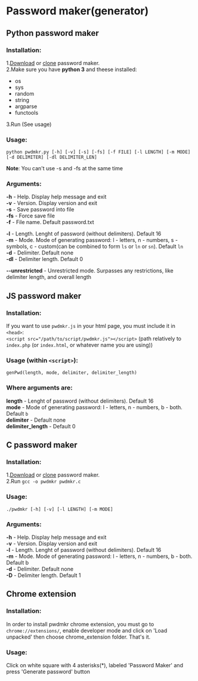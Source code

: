 # Password maker(generator)

## Python password maker
### Installation:
1.[Download](https://github.com/maxrt101/password_maker/archive/master.zip) or [clone](https://github.com/maxrt101/password_maker) password maker.  
2.Make sure you have **python 3** and theese installed:  
 - os  
 - sys  
 - random  
 - string  
 - argparse  
 - functools  

3.Run (See usage)  

### Usage:
`python pwdmkr.py [-h] [-v] [-s] [-fs] [-f FILE] [-l LENGTH] [-m MODE] [-d DELIMITER] [-dl DELIMITER_LEN]`   

**Note**: You can't use -s and -fs at the same time

### Arguments:
**-h** - Help. Display help message and exit  
**-v** - Version. Display version and exit  
**-s** - Save password into file  
**-fs** - Force save file  
**-f** - File name. Default password.txt  

**-l** - Length. Lenght of password (without delimiters). Default 16  
**-m** - Mode. Mode of generating password: l - letters, n - numbers, s - symbols, c - custom(can be combined to form `ls` or `ln` or `sn`). Default `ln`  
**-d** - Delimiter. Default none  
**-dl** - Delimiter length. Default 0
  
**--unrestricted** - Unrestricted mode. Surpasses any restrictions, like delimiter length, and overall length  
  

## JS password maker  
### Installation:  
If you want to use `pwdmkr.js` in your html page, you must include it in `<head>`:  
`<script src="/path/to/script/pwdmkr.js"></script>` (path relatively to `index.php` (or `index.html`, or whatever name you are using))  
  
### Usage (within `<script>`):  
`genPwd(length, mode, delimiter, delimiter_length)`  
  
### Where arguments are:  
**length** - Lenght of password (without delimiters). Default 16  
**mode** - Mode of generating password: l - letters, n - numbers, b - both. Default `b`  
**delimiter** - Default none  
**delimiter_length** - Default 0  

## C password maker  
### Installation:
1.[Download](https://github.com/maxrt101/password_maker/archive/master.zip) or [clone](https://github.com/maxrt101/password_maker) password maker.  
2.Run `gcc -o pwdmkr pwdmkr.c`  

### Usage:
`./pwdmkr [-h] [-v] [-l LENGTH] [-m MODE]`  

### Arguments:  
**-h** - Help. Display help message and exit  
**-v** - Version. Display version and exit  
**-l** - Length. Lenght of password (without delimiters). Default 16  
**-m** - Mode. Mode of generating password: l - letters, n - numbers, b - both. Default b  
**-d** - Delimiter. Default none  
**-D** - Delimiter length. Default 1  

## Chrome extension  
### Installation:
In order to install pwdmkr chrome extension, you must go to `chrome://extensions/`, enable developer mode and click on 'Load unpacked' then choose chrome_extension folder. That's it.  

### Usage:
Click on white square with 4 asterisks(\*), labeled 'Password Maker' and press 'Generate password' button  
